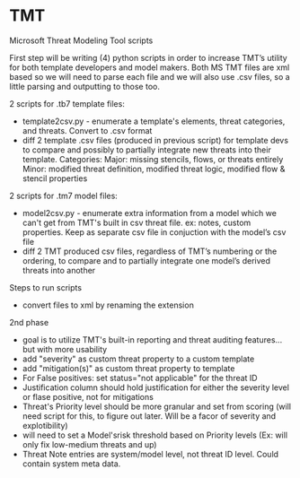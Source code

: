 # TMT
Microsoft Threat Modeling Tool scripts

First step will be writing (4) python scripts in order to increase TMT’s utility for both template developers and model makers. Both MS TMT files are xml based so we will need to parse each file and we will also use .csv files, so a little parsing and outputting to those too. 

2 scripts for .tb7 template files:
- template2csv.py - enumerate a template's elements, threat categories, and threats. Convert to .csv format
- diff 2 template .csv files (produced in previous script) for template devs to compare and possibly to partially integrate new threats into their template. 
Categories: 
Major: missing stencils, flows, or threats entirely
Minor: modified threat definition, modified threat logic, modified flow & stencil properties

2 scripts for .tm7 model files:
- model2csv.py - enumerate extra information from a model which we can't get from TMT's built in csv threat file. ex: notes, custom properties. Keep as separate csv file in conjuction with the model’s csv file
- diff 2 TMT produced csv files, regardless of TMT’s numbering or the ordering, to compare and to partially integrate one model’s derived threats into another

Steps to run scripts
- convert files to xml by renaming the extension
	
2nd phase
- goal is to utilize TMT's built-in reporting and threat auditing features... but with more usability
- add "severity" as custom threat property to a custom template
- add "mitigation(s)" as custom threat property to template
- For False positives: set status="not applicable" for the threat ID
- Justification column should hold justification for either the severity level or flase positive, not for mitigations
- Threat's Priority level should be more granular and set from scoring (will need script for this, to figure out later. Will be a facor of severity and explotibility)
- will need to set a Model'srisk threshold based on Priority levels (Ex: will only fix low-medium threats and up)
- Threat Note entries are system/model level, not threat ID level. Could contain system meta data.

